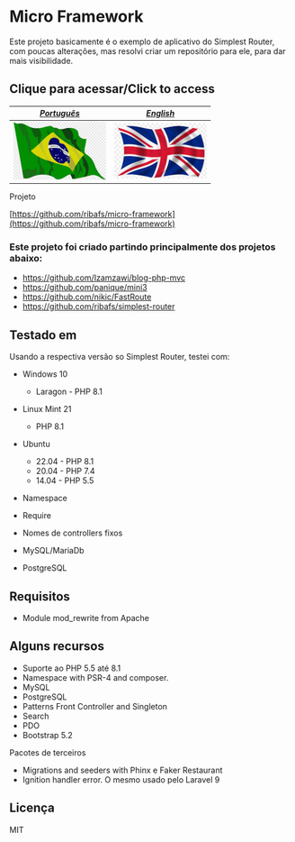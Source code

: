 # Micro Framework

Este projeto basicamente é o exemplo de aplicativo do Simplest Router, com poucas alterações, mas resolvi criar um repositório para ele, para dar mais visibilidade.


## Clique para acessar/Click to access

[*Português*](pt-BR) | [*English*](en-US)
----------- | ----------
<a href="pt"><img src="pt.png"> | <a href="en"><img src="en.png">

Projeto

[https://github.com/ribafs/micro-framework](https://github.com/ribafs/micro-framework)


### Este projeto foi criado partindo principalmente dos projetos abaixo:

- https://github.com/Izamzawi/blog-php-mvc
- https://github.com/panique/mini3
- https://github.com/nikic/FastRoute
- https://github.com/ribafs/simplest-router


## Testado em

Usando a respectiva versão so Simplest Router, testei com:

- Windows 10
    - Laragon - PHP 8.1
- Linux Mint 21
    - PHP 8.1
- Ubuntu
    - 22.04 - PHP 8.1
    - 20.04 - PHP 7.4
    - 14.04 - PHP 5.5

- Namespace
- Require
- Nomes de controllers fixos

- MySQL/MariaDb
- PostgreSQL


## Requisitos

- Module mod_rewrite from Apache


## Alguns recursos

- Suporte ao PHP 5.5 até 8.1
- Namespace with PSR-4 and composer.
- MySQL
- PostgreSQL
- Patterns Front Controller and Singleton
- Search
- PDO
- Bootstrap 5.2

Pacotes de terceiros

- Migrations and seeders with Phinx e Faker Restaurant
- Ignition handler error. O mesmo usado pelo Laravel 9


## Licença

MIT


